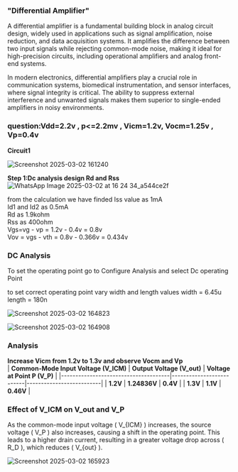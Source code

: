 ### **"Differential Amplifier"**

A differential amplifier is a fundamental building block in analog circuit design, widely used in applications such as signal amplification, noise reduction, and data acquisition systems. It amplifies the difference between two input signals while rejecting common-mode noise, making it ideal for high-precision circuits, including operational amplifiers and analog front-end systems.

In modern electronics, differential amplifiers play a crucial role in communication systems, biomedical instrumentation, and sensor interfaces, where signal integrity is critical. The ability to suppress external interference and unwanted signals makes them superior to single-ended amplifiers in noisy environments.

### **question:Vdd=2.2v , p<=2.2mv , Vicm=1.2v, Vocm=1.25v , Vp=0.4v**

**Circuit1**<br>

![Screenshot 2025-03-02 161240](https://github.com/user-attachments/assets/338eb269-48a4-4138-a1c0-25b625fd9123)

**Step 1:Dc analysis design Rd and Rss**
![WhatsApp Image 2025-03-02 at 16 24 34_a544ce2f](https://github.com/user-attachments/assets/dcbb4266-b814-49d4-894a-854e76ae5f80)

from the calculation we have finded Iss value as 1mA <br>
Id1 and Id2 as 0.5mA <br>
Rd as 1.9kohm <br>
Rss as 400ohm <br>
Vgs=vg - vp = 1.2v - 0.4v = 0.8v <br>
Vov = vgs - vth = 0.8v - 0.366v = 0.434v <br>

### **DC Analysis**

To set the operating point go to Configure Analysis and select Dc operating Point <br>

to set correct operating point vary width and length values 
width = 6.45u <br>
length = 180n <br>

![Screenshot 2025-03-02 164823](https://github.com/user-attachments/assets/2fe5efbe-f348-4bdd-b18f-ee9ddc551ac3)

![Screenshot 2025-03-02 164908](https://github.com/user-attachments/assets/316231bf-4a42-4e40-a95e-72c4710cc051)

### **Analysis**

**Increase Vicm from 1.2v to 1.3v and observe Vocm and Vp** <br>
| **Common-Mode Input Voltage (V_ICM)** | **Output Voltage (V_out)** | **Voltage at Point P (V_P)** |
|--------------------------------------|--------------------------|--------------------------|
| **1.2V**                            | **1.24836V**             | **0.4V**                |
| **1.3V**                            | **1.1V**                 | **0.46V**               |

### Effect of V_ICM on V_out and V_P

As the common-mode input voltage \( V_{ICM} \) increases, the source voltage \( V_P \) also increases, causing a shift in the operating point. This leads to a higher drain current, resulting in a greater voltage drop across \( R_D \), which reduces \( V_{out} \).

![Screenshot 2025-03-02 165923](https://github.com/user-attachments/assets/9935d54d-cf30-47ea-80d7-b6691c1cbb31)













 
